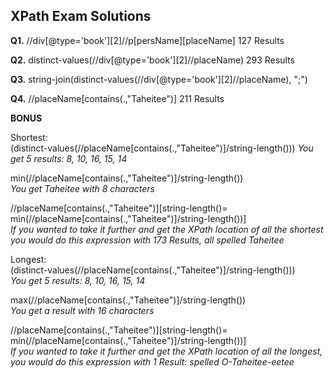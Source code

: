## XPath Exam Solutions ##

**Q1.** //div[@type='book'][2]//p[persName][placeName] 127 Results

**Q2.** distinct-values(//div[@type='book'][2]//placeName) 293 Results

**Q3.** string-join(distinct-values(//div[@type='book'][2]//placeName), ";")

**Q4.** //placeName[contains(.,"Taheitee")] 211 Results

**BONUS**

Shortest:  
(distinct-values(//placeName[contains(.,"Taheitee")]/string-length()))
*You get 5 results: 8, 10, 16, 15, 14*

min(//placeName[contains(.,"Taheitee")]/string-length())  
*You get Taheitee with 8 characters*

//placeName[contains(.,"Taheitee")][string-length()= min(//placeName[contains(.,"Taheitee")]/string-length())]   
*If you wanted to take it further and get the XPath location of all the shortest you would do this expression with 173 Results, all spelled Taheitee*

Longest:  
(distinct-values(//placeName[contains(.,"Taheitee")]/string-length()))   
*You get 5 results: 8, 10, 16, 15, 14*

max(//placeName[contains(.,"Taheitee")]/string-length())   
*You get a result with 16 characters*

//placeName[contains(.,"Taheitee")][string-length()= min(//placeName[contains(.,"Taheitee")]/string-length())]   
*If you wanted to take it further and get the XPath location of all the longest, you would do this expression with 1 Result: spelled O-Taheitee-eetee*




